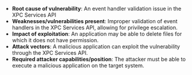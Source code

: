 - **Root cause of vulnerability**: An event handler validation issue in the XPC Services API
- **Weaknesses/vulnerabilities present**: Improper validation of event handlers in the XPC Services API, allowing for privilege escalation.
- **Impact of exploitation**: An application may be able to delete files for which it does not have permission.
- **Attack vectors**: A malicious application can exploit the vulnerability through the XPC Services API.
- **Required attacker capabilities/position**: The attacker must be able to execute a malicious application on the target system.